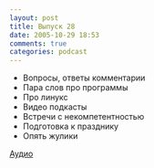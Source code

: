 ```yaml
---
layout: post
title: Выпуск 28
date: 2005-10-29 18:53
comments: true
categories: podcast
---
```


- Вопросы, ответы комментарии
- Пара слов про программы
- Про линукс
- Видео подкасты
- Встречи с некомпетентностью
- Подготовка к празднику
- Опять жулики

[Аудио](https://podcast.umputun.com/media/ump_podcast28.mp3)
<audio src="https://podcast.umputun.com/media/ump_podcast28.mp3" preload="none">